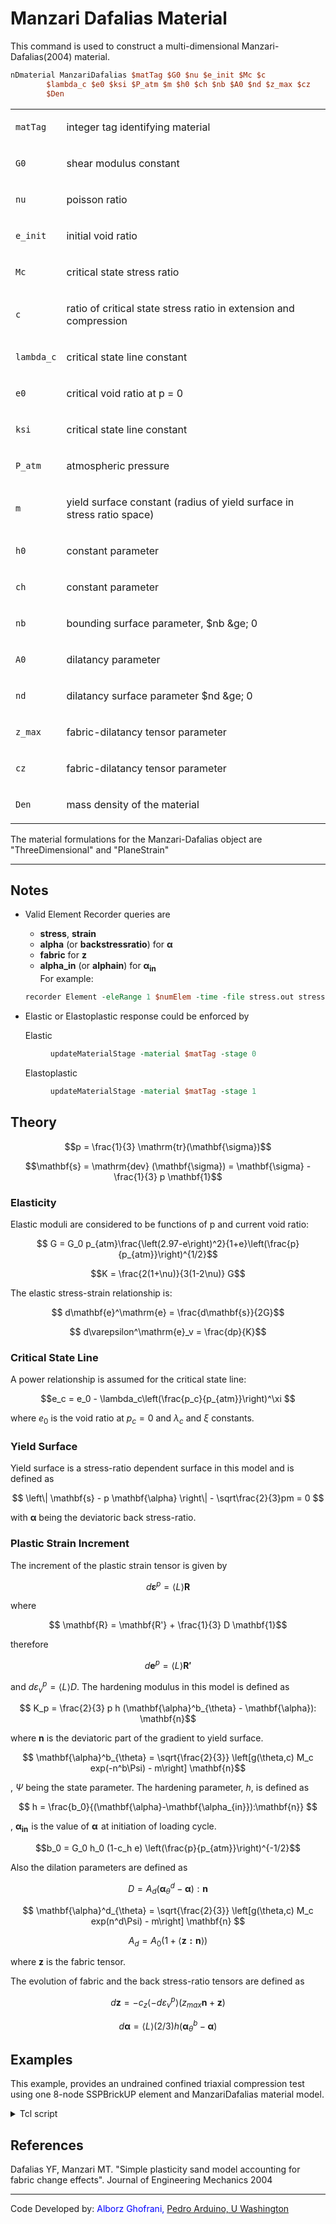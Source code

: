 # Manzari Dafalias Material

<p>This command is used to construct a multi-dimensional
Manzari-Dafalias(2004) material.</p>

```tcl
nDmaterial ManzariDafalias $matTag $G0 $nu $e_init $Mc $c
        $lambda_c $e0 $ksi $P_atm $m $h0 $ch $nb $A0 $nd $z_max $cz
        $Den
```

<table>
<tbody>
<tr class="odd">
<td><code class="parameter-table-variable">matTag</code></td>
<td><p>integer tag identifying material</p></td>
</tr>
<tr class="even">
<td><code class="parameter-table-variable">G0</code></td>
<td><p>shear modulus constant</p></td>
</tr>
<tr class="odd">
<td><code class="parameter-table-variable">nu</code></td>
<td><p>poisson ratio</p></td>
</tr>
<tr class="even">
<td><code class="parameter-table-variable">e_init</code></td>
<td><p>initial void ratio</p></td>
</tr>
<tr class="odd">
<td><code class="parameter-table-variable">Mc</code></td>
<td><p>critical state stress ratio</p></td>
</tr>
<tr class="even">
<td><code class="parameter-table-variable">c</code></td>
<td><p>ratio of critical state stress ratio in extension and
compression</p></td>
</tr>
<tr class="odd">
<td><code class="parameter-table-variable">lambda_c</code></td>
<td><p>critical state line constant</p></td>
</tr>
<tr class="even">
<td><code class="parameter-table-variable">e0</code></td>
<td><p>critical void ratio at p = 0</p></td>
</tr>
<tr class="odd">
<td><code class="parameter-table-variable">ksi</code></td>
<td><p>critical state line constant</p></td>
</tr>
<tr class="even">
<td><code class="parameter-table-variable">P_atm</code></td>
<td><p>atmospheric pressure</p></td>
</tr>
<tr class="odd">
<td><code class="parameter-table-variable">m</code></td>
<td><p>yield surface constant (radius of yield surface in stress ratio
space)</p></td>
</tr>
<tr class="even">
<td><code class="parameter-table-variable">h0</code></td>
<td><p>constant parameter</p></td>
</tr>
<tr class="odd">
<td><code class="parameter-table-variable">ch</code></td>
<td><p>constant parameter</p></td>
</tr>
<tr class="even">
<td><code class="parameter-table-variable">nb</code></td>
<td><p>bounding surface parameter, $nb &amp;ge; 0</p></td>
</tr>
<tr class="odd">
<td><code class="parameter-table-variable">A0</code></td>
<td><p>dilatancy parameter</p></td>
</tr>
<tr class="even">
<td><code class="parameter-table-variable">nd</code></td>
<td><p>dilatancy surface parameter $nd &amp;ge; 0</p></td>
</tr>
<tr class="odd">
<td><code class="parameter-table-variable">z_max</code></td>
<td><p>fabric-dilatancy tensor parameter</p></td>
</tr>
<tr class="even">
<td><code class="parameter-table-variable">cz</code></td>
<td><p>fabric-dilatancy tensor parameter</p></td>
</tr>
<tr class="odd">
<td><code class="parameter-table-variable">Den</code></td>
<td><p>mass density of the material</p></td>
</tr>
</tbody>
</table>
<p>The material formulations for the Manzari-Dafalias object are
"ThreeDimensional" and "PlaneStrain"</p>

<hr />

<h2 id="notes">Notes</h2>

- Valid Element Recorder queries are

  - <strong>stress</strong>, <strong>strain</strong></li>
  - <strong>alpha</strong> (or <strong>backstressratio</strong>) for $\mathbf{\alpha}$</li>
  - <strong>fabric</strong> for $\mathbf{z}$</li>
  - <strong>alpha_in</strong> (or <strong>alphain</strong>) for $\mathbf{\alpha_{in}}$</li>
  For example:
  ```tcl
  recorder Element -eleRange 1 $numElem -time -file stress.out stress
  ```

- Elastic or Elastoplastic response could be enforced by
  <dl>
  <dt>Elastic</dt><dd>

  ```tcl
  updateMaterialStage -material $matTag -stage 0
  ```
  </dd><dt>Elastoplastic</dt><dd>

  ```tcl
  updateMaterialStage -material $matTag -stage 1
  ```
  </dd>
  </dl>

<h2 id="theory">Theory</h2>

$$p = \frac{1}{3} \mathrm{tr}(\mathbf{\sigma})$$</p>

$$\mathbf{s} = \mathrm{dev} (\mathbf{\sigma}) =
  \mathbf{\sigma} - \frac{1}{3} p \mathbf{1}$$

<h3 id="elasticity">Elasticity</h3>
<p>Elastic moduli are considered to be functions of p and current void
ratio:</p>

$$ G = G_0
p_{atm}\frac{\left(2.97-e\right)^2}{1+e}\left(\frac{p}{p_{atm}}\right)^{1/2}$$


$$K = \frac{2(1+\nu)}{3(1-2\nu)} G$$


The elastic stress-strain relationship is:

$$ d\mathbf{e}^\mathrm{e} = \frac{d\mathbf{s}}{2G}$$

$$ d\varepsilon^\mathrm{e}_v = \frac{dp}{K}$$

<h3 id="critical_state_line">Critical State Line</h3>
<p>A power relationship is assumed for the critical state line:</p>

$$e_c = e_0 - \lambda_c\left(\frac{p_c}{p_{atm}}\right)^\xi
$$

where $e_0$ is the void ratio at $p_c = 0$ and $\lambda_c$ and $\xi$ constants.

<h3 id="yield_surface">Yield Surface</h3>
Yield surface is a stress-ratio dependent surface in this model and
is defined as

$$ \left\| \mathbf{s} - p \mathbf{\alpha} \right\| -
\sqrt\frac{2}{3}pm = 0 $$


with $\mathbf{\alpha}$ being the deviatoric back stress-ratio.

<h3 id="plastic_strain_increment">Plastic Strain Increment</h3>

The increment of the plastic strain tensor is given by

$$ d\mathbf{\varepsilon}^p = \langle L \rangle \mathbf{R}
$$

<p>where</p>

$$ \mathbf{R} = \mathbf{R'} + \frac{1}{3} D \mathbf{1}$$

therefore

$$ d\mathbf{e}^p = \langle L \rangle \mathbf{R'}$$

and $d\varepsilon^p_v = \langle L \rangle D$. The hardening modulus in 
this model is defined as

$$ K_p = \frac{2}{3} p h (\mathbf{\alpha}^b_{\theta} -
\mathbf{\alpha}): \mathbf{n}$$

where $\mathbf{n}$ is the deviatoric part of the gradient to yield surface.

$$ \mathbf{\alpha}^b_{\theta} = \sqrt{\frac{2}{3}}
\left[g(\theta,c) M_c exp(-n^b\Psi) - m\right] \mathbf{n}$$

, $\Psi$ being the state parameter. The hardening parameter, $h$, is defined as

$$ h =
\frac{b_0}{(\mathbf{\alpha}-\mathbf{\alpha_{in}}):\mathbf{n}}
$$

, $\mathbf{\alpha_{in}}\!$ is the value of $\mathbf{\alpha}\!$ at initiation of loading cycle.


$$b_0 = G_0 h_0 (1-c_h e)
\left(\frac{p}{p_{atm}}\right)^{-1/2}$$


<p>Also the dilation parameters are defined as</p>

$$ D = A_d (\mathbf{\alpha}^d_{\theta}-\mathbf{\alpha}) :
\mathbf{n}
$$

$$ \mathbf{\alpha}^d_{\theta} = \sqrt{\frac{2}{3}}
\left[g(\theta,c) M_c exp(n^d\Psi) - m\right] \mathbf{n}
$$

$$ A_d = A_0 (1+\langle \mathbf{z : n}\rangle)$$

where $\mathbf{z}$ is the fabric tensor.

The evolution of fabric and the back stress-ratio tensors are defined as

$$d\mathbf{z} = - c_z \langle -d\varepsilon^p_v \rangle
(z_{max}\mathbf{n}+\mathbf{z}) $$


$$ d\mathbf{\alpha} = \langle L \rangle (2/3) h
(\mathbf{\alpha}^b_{\theta} - \mathbf{\alpha})
$$

## Examples
This example, provides an undrained confined triaxial compression
test using one 8-node SSPBrickUP element and ManzariDafalias material
model.

<details><summary>Tcl script</summary>

```tcl
# HHHHHHHHHHHHHHHHHHHHHHHHHHHHHHHHHHHHHHHHHHHHHHHHHHHHHHHHHHHHHHHHHHHHH #
# 3D Undrained Conventional Triaxial Compression Test Using One Element #
# University of Washington, Department of Civil and Environmental Eng   #
# Geotechnical Eng Group, A. Ghofrani, P. Arduino - Dec 2013            #
# Basic units are m, Ton(metric), s										#
# HHHHHHHHHHHHHHHHHHHHHHHHHHHHHHHHHHHHHHHHHHHHHHHHHHHHHHHHHHHHHHHHHHHHH #

wipe

# ------------------------ #
# Test Specific parameters #
# ------------------------ #
# Confinement Stress
set pConf -300.0
# Deviatoric strain
set devDisp -0.3
# Permeablity
set perm 1.0e-10
# Initial void ratio
set vR 0.8

# Rayleigh damping parameter
set damp   0.1
set omega1 0.0157
set omega2 64.123
set a1 [expr 2.0*$damp/($omega1+$omega2)]
set a0 [expr $a1*$omega1*$omega2]

# HHHHHHHHHHHHHHHHHHHHHHHHHHHHHHHHHHHHHHHHHHHHHHHHHHHHHHHHHHHHHHHHHHHHH
# HHHHHHHHHHHHHHHHHHHHHHHHHHHCreate ModelHHHHHHHHHHHHHHHHHHHHHHHHHHHHHH
# HHHHHHHHHHHHHHHHHHHHHHHHHHHHHHHHHHHHHHHHHHHHHHHHHHHHHHHHHHHHHHHHHHHHH

# Create a 3D model with 4 Degrees of Freedom
model BasicBuilder -ndm 3 -ndf 4

# Create nodes
node 1	1.0	0.0	0.0
node 2	1.0	1.0	0.0
node 3 	0.0	1.0	0.0	
node 4	0.0	0.0	0.0
node 5	1.0	0.0	1.0
node 6 	1.0	1.0	1.0
node 7 	0.0	1.0	1.0
node 8 	0.0	0.0	1.0

# Create Fixities
fix 1 	0 1 1 1
fix 2 	0 0 1 1
fix 3	1 0 1 1
fix 4 	1 1 1 1
fix 5	0 1 0 1
fix 6 	0 0 0 1
fix 7	1 0 0 1
fix 8 	1 1 0 1


# Create material
#          ManzariDafalias  tag    G0   nu   e_init   Mc    c    lambda_c    e0    ksi   P_atm   m    h0   ch    nb  A0      nd   z_max   cz    Den  
nDMaterial ManzariDafalias   1    125  0.05   $vR    1.25  0.712   0.019    0.934  0.7    100   0.01 7.05 0.968 1.1 0.704    3.5    4     600  1.42  

# Create element
#       SSPbrickUP  tag    i j k l m n p q  matTag  fBulk  fDen    k1    k2   k3   void   alpha    <b1 b2 b3>
element SSPbrickUP   1     1 2 3 4 5 6 7 8    1     2.2e6   1.0  $perm $perm $perm  $vR   1.5e-9 

# Create recorders
recorder Node    -file disp.out   -time -nodeRange 1 8 -dof 1 2 3 disp
recorder Node    -file press.out  -time -nodeRange 1 8 -dof 4     vel
recorder Element -file stress.out -time stress
recorder Element -file strain.out -time strain
recorder Element -file alpha.out  -time alpha
recorder Element -file fabric.out -time fabric


# Create analysis
constraints Penalty 1.0e18 1.0e18
test        NormDispIncr 1.0e-5 20 1
algorithm   Newton
numberer    RCM
system      BandGeneral
integrator  Newmark 0.5 0.25
rayleigh    $a0 0. $a1 0.0
analysis    Transient

# Apply confinement pressure
set pNode [expr $pConf / 4.0]
pattern Plain 1 {Series -time {0 10000 1e10} -values {0 1 1} -factor 1} {
    load 1  $pNode  0.0    0.0    0.0
    load 2  $pNode  $pNode 0.0    0.0
    load 3  0.0     $pNode 0.0    0.0
    load 4  0.0     0.0    0.0    0.0
    load 5  $pNode  0.0    $pNode 0.0
    load 6  $pNode  $pNode $pNode 0.0
    load 7  0.0     $pNode $pNode 0.0
    load 8  0.0     0.0    $pNode 0.0
}
analyze 100 100

# Let the model rest and waves damp out
analyze 50  100

# Close drainage valves
for {set x 1} {$x<9} {incr x} {
   remove sp $x 4
}
analyze 50 100

# Read vertical displacement of top plane
set vertDisp [nodeDisp 5 3]
# Apply deviatoric strain
set lValues [list 1 [expr 1+$devDisp/$vertDisp] [expr 1+$devDisp/$vertDisp]]
set ts "{Series -time {20000 1020000 10020000} -values {$lValues} -factor 1}"

# loading object deviator stress
eval "pattern Plain 2 $ts { 
	sp 5  3	$vertDisp
	sp 6  3	$vertDisp
	sp 7  3 $vertDisp
	sp 8  3 $vertDisp
}"

# Set number and length of (pseudo)time steps
set dT      100
set numStep 10000

# Analyze and use substepping if needed
set remStep $numStep
set success 0
proc subStepAnalyze {dT subStep} {
	if {$subStep > 10} {
		return -10
	}
	for {set i 1} {$i < 3} {incr i} {
		puts "Try dT = $dT"
		set success [analyze 1 $dT]
		if {$success != 0} {
			set success [subStepAnalyze [expr $dT/2.0] [expr $subStep+1]]
			if {$success == -10} {
				puts "Did not converge."
				return success
			}
		} else {
			if {$i==1} {
				puts "Substep $subStep : Left side converged with dT = $dT"
			} else {
				puts "Substep $subStep : Right side converged with dT = $dT"
			}
		}
	}
	return success
}

puts "Start analysis"
set startT [clock seconds]

while {$success != -10} {
	set subStep 0
	set success [analyze $remStep  $dT]
	if {$success == 0} {
		puts "Analysis Finished"
		break
	} else {
		set curTime  [getTime]
		puts "Analysis failed at $curTime . Try substepping."
		set success  [subStepAnalyze [expr $dT/2.0] [incr subStep]]
        set curStep  [expr int(($curTime-20000)/$dT + 1)]
        set remStep  [expr int($numStep-$curStep)]
		puts "Current step: $curStep , Remaining steps: $remStep"
	}
}
set endT [clock seconds]
puts "loading analysis execution time: [expr $endT-$startT] seconds."

wipe
```
</details>

<h2 id="references">References</h2>
<p>Dafalias YF, Manzari MT. "Simple plasticity sand model accounting for
fabric change effects". Journal of Engineering Mechanics 2004</p>

<hr />
<p>Code Developed by: <span style="color:blue">Alborz Ghofrani, <a
href="http://www.ce.washington.edu/people/faculty/bios/arduino_p.html">Pedro
Arduino, U Washington</a></span></p>
